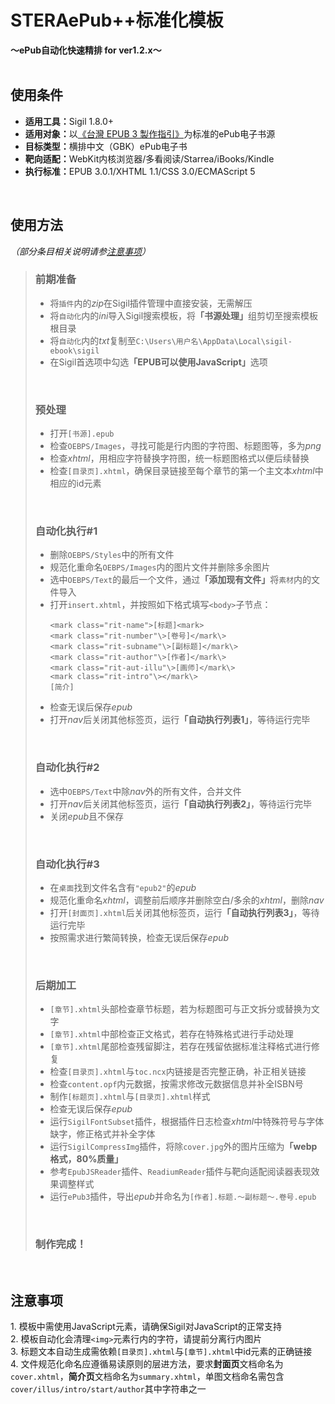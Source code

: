 # STERAePub++标准化模板<br/>
<b>～ePub自动化快速精排 for ver1.2.x～</b>
<br/><br/>

## 使用条件
- <b>适用工具：</b>Sigil 1.8.0+
- <b>适用对象：</b>以[《台灣 EPUB 3 製作指引》](https://github.com/dpublishing/epub3guide)为标准的ePub电子书源
- <b>目标类型：</b>横排中文（GBK）ePub电子书
- <b>靶向适配：</b>WebKit内核浏览器/多看阅读/Starrea/iBooks/Kindle
- <b>执行标准：</b>EPUB 3.0.1/XHTML 1.1/CSS 3.0/ECMAScript 5
<br/>

## 使用方法
*（部分条目相关说明请参[注意事项](#tips)）*

>### 前期准备
>- 将`插件`内的*zip*在Sigil插件管理中直接安装，无需解压
>- 将`自动化`内的*ini*导入Sigil搜索模板，将<b>「书源处理」</b>组剪切至搜索模板根目录
>- 将`自动化`内的*txt*复制至`C:\Users\用户名\AppData\Local\sigil-ebook\sigil`
>- 在Sigil首选项中勾选<b>「EPUB可以使用JavaScript」</b>选项
><br/>
>
>### 预处理
>- 打开`[书源].epub`
>- 检查`OEBPS/Images`，寻找可能是行内图的字符图、标题图等，多为*png*
>- 检查*xhtml*，用相应字符替换字符图，统一标题图格式以便后续替换
>- 检查`[目录页].xhtml`，确保目录链接至每个章节的第一个主文本*xhtml*中相应的id元素
><br/>
>
>### 自动化执行\#1
>- 删除`OEBPS/Styles`中的所有文件
>- 规范化重命名`OEBPS/Images`内的图片文件并删除多余图片
>- 选中`OEBPS/Text`的最后一个文件，通过<b>「添加现有文件」</b>将`素材`内的文件导入
>- 打开`insert.xhtml`，并按照如下格式填写`<body>`子节点：
>	<pre><code>&lt;mark class="rit-name"&gt;[标题]&lt;mark&gt;
>	&lt;mark class="rit-number"\&gt;[卷号]&lt;/mark\&gt;
>	&lt;mark class="rit-subname"\&gt;[副标题]&lt;/mark\&gt;
>	&lt;mark class="rit-author"\&gt;[作者]&lt;/mark\&gt;
>	&lt;mark class="rit-aut-illu"\&gt;[画师]&lt;/mark\&gt;
>	&lt;mark class="rit-intro"\&gt;&lt;/mark\&gt;
>	[简介]</code></pre>
>- 检查无误后保存*epub*
>- 打开*nav*后关闭其他标签页，运行<b>「自动执行列表1」</b>，等待运行完毕
><br/>
> 
>### 自动化执行#2
>- 选中`OEBPS/Text`中除*nav*外的所有文件，合并文件
>- 打开*nav*后关闭其他标签页，运行<b>「自动执行列表2」</b>，等待运行完毕
>- 关闭*epub*且不保存
><br/>
>
>### 自动化执行#3
>- 在`桌面`找到文件名含有`"epub2"`的*epub*
>- 规范化重命名*xhtml*，调整前后顺序并删除空白/多余的*xhtml*，删除*nav*
>- 打开`[封面页].xhtml`后关闭其他标签页，运行<b>「自动执行列表3」</b>，等待运行完毕
>- 按照需求进行繁简转换，检查无误后保存*epub*
><br/>
>
>### 后期加工
>- `[章节].xhtml`头部检查章节标题，若为标题图可与正文拆分或替换为文字
>- `[章节].xhtml`中部检查正文格式，若存在特殊格式进行手动处理
>- `[章节].xhtml`尾部检查残留脚注，若存在残留依据标准注释格式进行修复
>- 检查`[目录页].xhtml`与`toc.ncx`内链接是否完整正确，补正相关链接
>- 检查`content.opf`内元数据，按需求修改元数据信息并补全ISBN号
>- 制作`[标题页].xhtml`与`[目录页].xhtml`样式
>- 检查无误后保存*epub*
>- 运行`SigilFontSubset`插件，根据插件日志检查*xhtml*中特殊符号与字体缺字，修正格式并补全字体
>- 运行`SigilCompressImg`插件，将除`cover.jpg`外的图片压缩为<b>「webp格式，80%质量」</b>
>- 参考`EpubJSReader`插件、`ReadiumReader`插件与靶向适配阅读器表现效果调整样式
>- 运行`ePub3`插件，导出*epub*并命名为`[作者].标题.～副标题～.卷号.epub`
><br/>
>
>### 制作完成！

<br/>

<h2 id="tips">注意事项</h2>
1. 模板中需使用JavaScript元素，请确保Sigil对JavaScript的正常支持<br/>
2. 模板自动化会清理<code>&lt;img&gt;</code>元素行内的字符，请提前分离行内图片<br/>
3. 标题文本自动生成需依赖<code>[目录页].xhtml</code>与<code>[章节].xhtml</code>中id元素的正确链接<br/>
4. 文件规范化命名应遵循易读原则的层进方法，要求<b>封面页</b>文档命名为<code>cover.xhtml</code>，<b>简介页</b>文档命名为<code>summary.xhtml</code>，单图文档命名需包含<code>cover/illus/intro/start/author</code>其中字符串之一